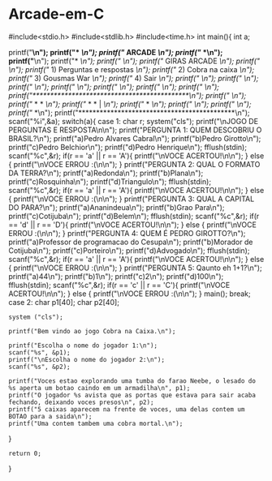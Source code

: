 # Arcade-em-C

#include<stdio.h>
#include<stdlib.h>
#include<time.h>
int main(){
	int a;
	
printf("********************************************\n");
printf("*                                          *\n");
printf("*                 ARCADE                   *\n");
printf("*                                          *\n");
printf("********************************************\n");
printf("*                                          *\n");
printf("*                                          *\n");
printf("*              GIRAS ARCADE                *\n");
printf("*                                          *\n");
printf("* 1) Perguntas e respostas                 *\n");
printf("* 2) Cobra na caixa                        *\n");
printf("* 3) Gousmas War                           *\n");
printf("* 4) Sair                                  *\n");
printf("*                                          *\n");
printf("*                                          *\n");
printf("*                                          *\n");
printf("*                                          *\n");
printf("*                                          *\n");
printf("*                                          *\n");
printf("*                                          *\n");
printf("********************************************\n");
printf("*                                          *\n");
printf("*      *                         *         *\n");
printf("*     * *                        |         *\n");
printf("*      *                                   *\n");
printf("*                                          *\n");
printf("*                                          *\n");
printf("*                                          *\n");
printf("********************************************\n");
scanf("%i",&a);
switch(a){
	case 1:
		char r;
		system("cls");
		printf("\nJOGO DE PERGUNTAS E RESPOSTA\n\n");
		printf("PERGUNTA 1: QUEM DESCOBRIU O BRASIL?\n");
		printf("a)Pedro Alvares Cabral\n");
		printf("b)Pedro Girotto\n");
		printf("c)Pedro Belchior\n");
		printf("d)Pedro Henrique\n");
		fflush(stdin);
		scanf("%c",&r);
		if(r == 'a' || r == 'A'){
			printf("\nVOCE ACERTOU!\n\n");
		}
		else {
			printf("\nVOCE ERROU :(\n\n");
		}
		printf("PERGUNTA 2: QUAL O FORMATO DA TERRA?\n");
		printf("a)Redonda\n");
		printf("b)Plana\n");
		printf("c)Rosquinha\n");
		printf("d)Triangulo\n");
		fflush(stdin);
		scanf("%c",&r);
		if(r == 'a' || r == 'A'){
			printf("\nVOCE ACERTOU!\n\n");
		}
		else {
			printf("\nVOCE ERROU :(\n\n");
		}
		printf("PERGUNTA 3: QUAL A CAPITAL DO PARA?\n");
		printf("a)Ananindeua\n");
		printf("b)Grao Para\n");
		printf("c)Cotijuba\n");
		printf("d)Belem\n");
		fflush(stdin);
		scanf("%c",&r);
		if(r == 'd' || r == 'D'){
			printf("\nVOCE ACERTOU!\n\n");
		}
		else {
			printf("\nVOCE ERROU :(\n\n");
		}
		printf("PERGUNTA 4: QUEM É PEDRO GIROTTO?\n");
		printf("a)Professor de programacao do Cesupa\n");
		printf("b)Morador de Cotijuba\n");
		printf("c)Porteiro\n");
		printf("d)Advogado\n");
		fflush(stdin);
		scanf("%c",&r);
		if(r == 'a' || r == 'A'){
			printf("\nVOCE ACERTOU!\n\n");
		}
		else {
			printf("\nVOCE ERROU :(\n\n");
		}
		printf("PERGUNTA 5: Qaunto eh 1+1?\n");
		printf("a)44\n");
		printf("b)1\n");
		printf("c)2\n");
		printf("d)100\n");
		fflush(stdin);
		scanf("%c",&r);
		if(r == 'c' || r == 'C'){
			printf("\nVOCE ACERTOU!\n\n");
		}
		else {
			printf("\nVOCE ERROU :(\n\n");
		} main();
		break;
	case 2:
	char p1[40];
	char p2[40];
	
	system ("cls");
	
	printf("Bem vindo ao jogo Cobra na Caixa.\n");
	
	printf("Escolha o nome do jogador 1:\n");
	scanf("%s", &p1);
	printf("\nEscolha o nome do jogador 2:\n");
	scanf("%s", &p2);
	
	printf("Voces estao explorando uma tumba do farao Neebe, o lesado do %s aperta um botao caindo em um armadilha\n", p1);
	printf("O jogador %s avista que as portas que estava para sair acaba fechando, deixando voces presos\n", p2);
	printf("5 caixas aparecem na frente de voces, uma delas contem um BOTAO para a saida\n");
	printf("Uma contem tambem uma cobra mortal.\n");
	
	
}	
	
	
	return 0;
}
